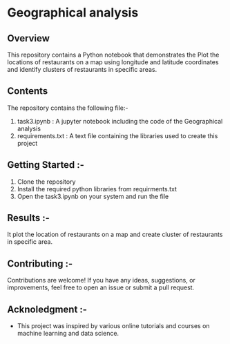# Geographical analysis

## Overview

This repository contains a Python notebook that demonstrates the Plot the locations of restaurants on a map using longitude and latitude coordinates and identify clusters of restaurants in specific areas.

## Contents

The repository contains the following file:-

1.  task3.ipynb : A jupyter notebook including the code of the Geographical analysis
2.  requirements.txt : A text file containing the libraries used to create this project

## Getting Started :-

1. Clone the repository
2. Install the required python libraries from requirments.txt
3. Open the task3.ipynb on your system and run the file

## Results :-

It plot the location of restaurants on a map and create cluster of restaurants in specific area.

## Contributing :-

Contributions are welcome! If you have any ideas, suggestions, or improvements, feel free to open an issue or submit a pull request.

## Acknoledgment :-

- This project was inspired by various online tutorials and courses on machine learning and data science.
